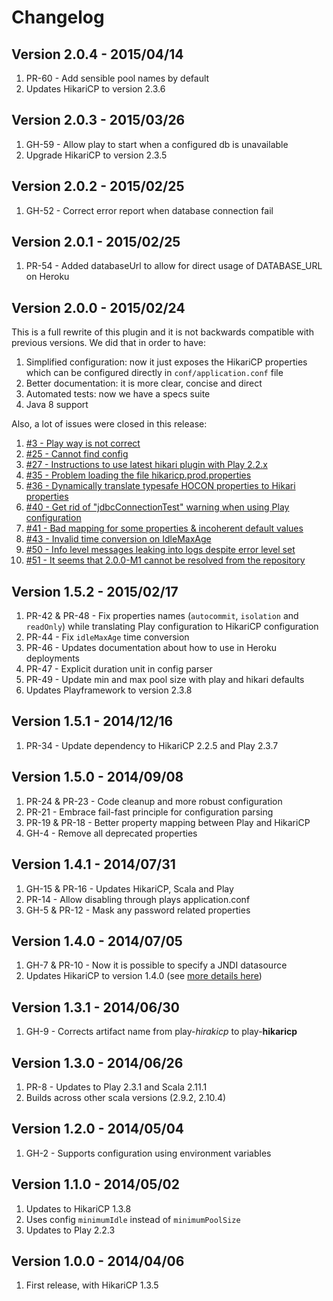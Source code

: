 # Changelog

## Version 2.0.4 - 2015/04/14

1. PR-60 - Add sensible pool names by default
2. Updates HikariCP to version 2.3.6

## Version 2.0.3 - 2015/03/26

1. GH-59 - Allow play to start when a configured db is unavailable
2. Upgrade HikariCP to version 2.3.5

## Version 2.0.2 - 2015/02/25

1. GH-52 - Correct error report when database connection fail

## Version 2.0.1 - 2015/02/25

1. PR-54 - Added databaseUrl to allow for direct usage of DATABASE_URL on Heroku

## Version 2.0.0 - 2015/02/24

This is a full rewrite of this plugin and it is not backwards compatible with previous versions. We did that in order to have:

1. Simplified configuration: now it just exposes the HikariCP properties which can be configured directly in `conf/application.conf` file
2. Better documentation: it is more clear, concise and direct
3. Automated tests: now we have a specs suite
4. Java 8 support

Also, a lot of issues were closed in this release:

1. [#3 - Play way is not correct](https://github.com/edulify/play-hikaricp.edulify.com/issues/3)
2. [#25 - Cannot find config](https://github.com/edulify/play-hikaricp.edulify.com/issues/25)
3. [#27 - Instructions to use latest hikari plugin with Play 2.2.x](https://github.com/edulify/play-hikaricp.edulify.com/issues/27)
4. [#35 - Problem loading the file hikaricp.prod.properties](https://github.com/edulify/play-hikaricp.edulify.com/issues/35)
5. [#36 - Dynamically translate typesafe HOCON properties to Hikari properties](https://github.com/edulify/play-hikaricp.edulify.com/issues/36)
6. [#40 - Get rid of "jdbcConnectionTest" warning when using Play configuration](https://github.com/edulify/play-hikaricp.edulify.com/issues/40)
7. [#41 - Bad mapping for some properties & incoherent default values](https://github.com/edulify/play-hikaricp.edulify.com/issues/41)
8. [#43 - Invalid time conversion on IdleMaxAge](https://github.com/edulify/play-hikaricp.edulify.com/issues/43)
9. [#50 - Info level messages leaking into logs despite error level set](https://github.com/edulify/play-hikaricp.edulify.com/issues/50)
10. [#51 - It seems that 2.0.0-M1 cannot be resolved from the repository](https://github.com/edulify/play-hikaricp.edulify.com/issues/51)

## Version 1.5.2 - 2015/02/17

1. PR-42 & PR-48 - Fix properties names (`autocommit`, `isolation` and `readOnly`) while translating Play configuration to HikariCP configuration
2. PR-44 - Fix `idleMaxAge` time conversion
3. PR-46 - Updates documentation about how to use in Heroku deployments
4. PR-47 - Explicit duration unit in config parser
5. PR-49 - Update min and max pool size with play and hikari defaults
6. Updates Playframework to version 2.3.8

## Version 1.5.1 - 2014/12/16

1. PR-34 - Update dependency to HikariCP 2.2.5 and Play 2.3.7

## Version 1.5.0 - 2014/09/08

1. PR-24 & PR-23 - Code cleanup and more robust configuration
2. PR-21 - Embrace fail-fast principle for configuration parsing
3. PR-19 & PR-18 - Better property mapping between Play and HikariCP
2. GH-4 - Remove all deprecated properties

## Version 1.4.1 - 2014/07/31

1. GH-15 & PR-16 - Updates HikariCP, Scala and Play
2. PR-14 - Allow disabling through plays application.conf
3. GH-5 & PR-12 - Mask any password related properties

## Version 1.4.0 - 2014/07/05

1. GH-7 & PR-10 - Now it is possible to specify a JNDI datasource
2. Updates HikariCP to version 1.4.0 (see [more details here](https://groups.google.com/forum/#!topic/hikari-cp/_JAOvTJZS94))

## Version 1.3.1 - 2014/06/30

1. GH-9 - Corrects artifact name from play-*hirakicp* to play-**hikaricp**

## Version 1.3.0 - 2014/06/26

1. PR-8 - Updates to Play 2.3.1 and Scala 2.11.1
2. Builds across other scala versions (2.9.2, 2.10.4)

## Version 1.2.0 - 2014/05/04

1. GH-2 - Supports configuration using environment variables

## Version 1.1.0 - 2014/05/02

1. Updates to HikariCP 1.3.8
2. Uses config `minimumIdle` instead of `minimumPoolSize`
3. Updates to Play 2.2.3

## Version 1.0.0 - 2014/04/06

1. First release, with HikariCP 1.3.5
